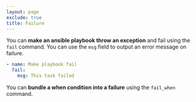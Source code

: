 ```yaml
---
layout: page
exclude: true
title: Failure
---
```


You can **make an ansible playbook throw an exception** and fail using the `fail` command. You can use the `msg` field to output an error message on failure.
```yaml
- name: Make playbook fail
  fail:
    msg: This task failed
```

You can **bundle a when condition into a failure** using the `fail_when` command.
```yaml

```
<!--stackedit_data:
eyJoaXN0b3J5IjpbOTY3NDQ3MTU1LDg5ODg1MjU3NV19
-->
